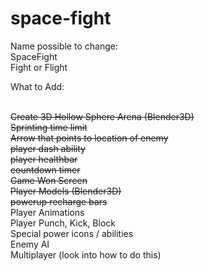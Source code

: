 # space-fight

Name possible to change:
<br/>
SpaceFight
<br/>
Fight or Flight
<br/>

What to Add:

<br/>~~Create 3D Hollow Sphere Arena (Blender3D)~~
<br/>~~Sprinting time limit~~
<br/>~~Arrow that points to location of enemy~~
<br/>~~player dash ability~~
<br/>~~player healthbar~~
<br/>~~countdown timer~~
<br/>~~Game Won Screen~~
<br/>~~Player Models (Blender3D)~~
<br/>~~powerup recharge bars~~
<br/>Player Animations
<br/>Player Punch, Kick, Block
<br/>Special power icons / abilities
<br/>Enemy AI
<br/>Multiplayer (look into how to do this)
